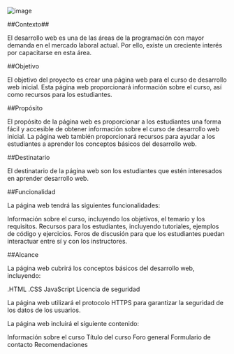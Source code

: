 

![image](https://github.com/Pamela198713/Pamelasol/assets/106390254/bd0c8d17-c9a0-48fa-abad-5bd12469967c)



##Contexto##

El desarrollo web es una de las áreas de la programación con mayor demanda en el mercado laboral actual. Por ello, existe un creciente interés por capacitarse en esta área.

##Objetivo

El objetivo del proyecto es crear una página web para el curso de desarrollo web inicial. Esta página web proporcionará información sobre el curso, así como recursos para los estudiantes.

##Propósito

El propósito de la página web es proporcionar a los estudiantes una forma fácil y accesible de obtener información sobre el curso de desarrollo web inicial. La página web también proporcionará recursos para ayudar a los estudiantes a aprender los conceptos básicos del desarrollo web.

##Destinatario

El destinatario de la página web son los estudiantes que estén interesados en aprender desarrollo web.

##Funcionalidad

La página web tendrá las siguientes funcionalidades:

Información sobre el curso, incluyendo los objetivos, el temario y los requisitos.
Recursos para los estudiantes, incluyendo tutoriales, ejemplos de código y ejercicios.
Foros de discusión para que los estudiantes puedan interactuar entre sí y con los instructores.

##Alcance

La página web cubrirá los conceptos básicos del desarrollo web, incluyendo:

.HTML
.CSS
JavaScript
Licencia de seguridad

La página web utilizará el protocolo HTTPS para garantizar la seguridad de los datos de los usuarios.

La página web incluirá el siguiente contenido:

Información sobre el curso
Título del curso
Foro general
Formulario de contacto
Recomendaciones


